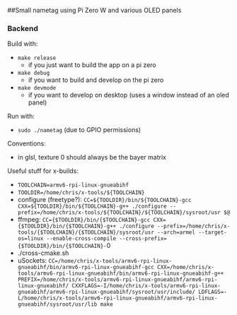 ##Small nametag using Pi Zero W and various OLED panels

### Backend
Build with:
- `make release`
  - if you just want to build the app on a pi zero
- `make debug`
  - if you want to build and develop on the pi zero
- `make devmode`
  - if you want to develop on desktop (uses a window instead of an oled panel)

Run with:
-  `sudo ./nametag` (due to GPIO permissions)

Conventions:
 - in glsl, texture 0 should always be the bayer matrix

Useful stuff for x-builds:
 - `TOOLCHAIN=armv6-rpi-linux-gnueabihf`
 - `TOOLDIR=/home/chris/x-tools/${TOOLCHAIN}`
 - configure (freetype?): `CC=${TOOLDIR}/bin/${TOOLCHAIN}-gcc CXX=${TOOLDIR}/bin/${TOOLCHAIN}-g++ ./configure --prefix=/home/chris/x-tools/${TOOLCHAIN}/${TOOLCHAIN}/sysroot/usr $@`
 - ffmpeg: `CC={$TOOLDIR}/bin/{$TOOLCHAIN}-gcc CXX={$TOOLDIR}/bin/{$TOOLCHAIN}-g++ ./configure --prefix=/home/chris/x-tools/{$TOOLCHAIN}/{$TOOLCHAIN}/sysroot/usr --arch=armel --target-os=linux --enable-cross-compile --cross-prefix={$TOOLDIR}/bin/{$TOOLCHAIN}-`0
 - ./cross-cmake.sh
 - uSockets: `CC=/home/chris/x-tools/armv6-rpi-linux-gnueabihf/bin/armv6-rpi-linux-gnueabihf-gcc CXX=/home/chris/x-tools/armv6-rpi-linux-gnueabihf/bin/armv6-rpi-linux-gnueabihf-g++ PREFIX=/home/chris/x-tools/armv6-rpi-linux-gnueabihf/armv6-rpi-linux-gnueabihf/ CXXFLAGS=-I/home/chris/x-tools/armv6-rpi-linux-gnueabihf/armv6-rpi-linux-gnueabihf/sysroot/usr/include/ LDFLAGS=-L/home/chris/x-tools/armv6-rpi-linux-gnueabihf/armv6-rpi-linux-gnueabihf/sysroot/usr/lib make`
